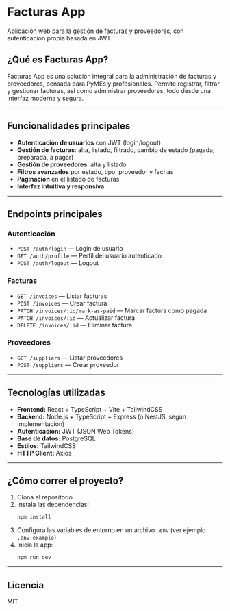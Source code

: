 # Facturas App

Aplicación web para la gestión de facturas y proveedores, con autenticación propia basada en JWT.

## ¿Qué es Facturas App?

Facturas App es una solución integral para la administración de facturas y proveedores, pensada para PyMEs y profesionales. Permite registrar, filtrar y gestionar facturas, así como administrar proveedores, todo desde una interfaz moderna y segura.

---

## Funcionalidades principales

- **Autenticación de usuarios** con JWT (login/logout)
- **Gestión de facturas**: alta, listado, filtrado, cambio de estado (pagada, preparada, a pagar)
- **Gestión de proveedores**: alta y listado
- **Filtros avanzados** por estado, tipo, proveedor y fechas
- **Paginación** en el listado de facturas
- **Interfaz intuitiva y responsiva**

---

## Endpoints principales

### Autenticación
- `POST /auth/login` — Login de usuario
- `GET /auth/profile` — Perfil del usuario autenticado
- `POST /auth/logout` — Logout

### Facturas
- `GET /invoices` — Listar facturas
- `POST /invoices` — Crear factura
- `PATCH /invoices/:id/mark-as-paid` — Marcar factura como pagada
- `PATCH /invoices/:id` — Actualizar factura
- `DELETE /invoices/:id` — Eliminar factura

### Proveedores
- `GET /suppliers` — Listar proveedores
- `POST /suppliers` — Crear proveedor

---

## Tecnologías utilizadas

- **Frontend:** React + TypeScript + Vite + TailwindCSS
- **Backend:** Node.js + TypeScript + Express (o NestJS, según implementación)
- **Autenticación:** JWT (JSON Web Tokens)
- **Base de datos:** PostgreSQL
- **Estilos:** TailwindCSS
- **HTTP Client:** Axios

---

## ¿Cómo correr el proyecto?

1. Clona el repositorio
2. Instala las dependencias:
   ```bash
   npm install
   ```
3. Configura las variables de entorno en un archivo `.env` (ver ejemplo `.env.example`)
4. Inicia la app:
   ```bash
   npm run dev
   ```

---

## Licencia

MIT
